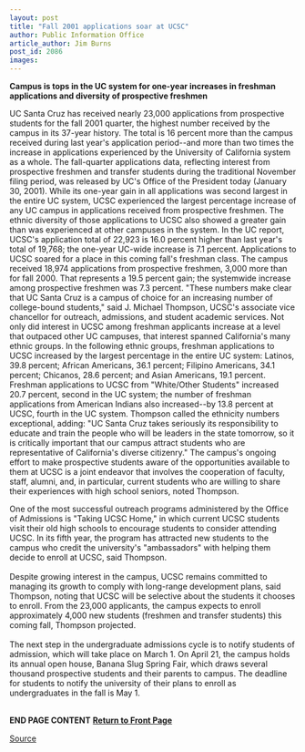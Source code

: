 ```yaml
---
layout: post
title: "Fall 2001 applications soar at UCSC"
author: Public Information Office
article_author: Jim Burns
post_id: 2086
images:
---
```


<p>
  <b>Campus is tops in the UC system for one-year increases in freshman applications and diversity of prospective freshmen</b>
</p>
<p>
  UC Santa Cruz has received nearly 23,000 applications from prospective students for the fall 2001 quarter, the highest number received by the campus in its 37-year history. The total is 16 percent more than the campus received during last year's application period--and more than two times the increase in applications experienced by the University of California system as a whole. The fall-quarter applications data, reflecting interest from prospective freshmen and transfer students during the traditional November filing period, was released by UC's Office of the President today (January 30, 2001). While its one-year gain in all applications was second largest in the entire UC system, UCSC experienced the largest percentage increase of any UC campus in applications received from prospective freshmen. The ethnic diversity of those applications to UCSC also showed a greater gain than was experienced at other campuses in the system. In the UC report, UCSC's application total of 22,923 is 16.0 percent higher than last year's total of 19,768; the one-year UC-wide increase is 7.1 percent. Applications to UCSC soared for a place in this coming fall's freshman class. The campus received 18,974 applications from prospective freshmen, 3,000 more than for fall 2000. That represents a 19.5 percent gain; the systemwide increase among prospective freshmen was 7.3 percent. "These numbers make clear that UC Santa Cruz is a campus of choice for an increasing number of college-bound students," said J. Michael Thompson, UCSC's associate vice chancellor for outreach, admissions, and student academic services. Not only did interest in UCSC among freshman applicants increase at a level that outpaced other UC campuses, that interest spanned California's many ethnic groups. In the following ethnic groups, freshman applications to UCSC increased by the largest percentage in the entire UC system: Latinos, 39.8 percent; African Americans, 36.1 percent; Filipino Americans, 34.1 percent; Chicanos, 28.6 percent; and Asian Americans, 19.1 percent. <b><br></b>Freshman applications to UCSC from "White/Other Students" increased 20.7 percent, second in the UC system; the number of freshman applications from American Indians also increased--by 13.8 percent at UCSC, fourth in the UC system. Thompson called the ethnicity numbers exceptional, adding: "UC Santa Cruz takes seriously its responsibility to educate and train the people who will be leaders in the state tomorrow, so it is critically important that our campus attract students who are representative of California's diverse citizenry." The campus's ongoing effort to make prospective students aware of the opportunities available to them at UCSC is a joint endeavor that involves the cooperation of faculty, staff, alumni, and, in particular, current students who are willing to share their experiences with high school seniors, noted Thompson.
</p>
<p>
  One of the most successful outreach programs administered by the Office of Admissions is "Taking UCSC Home," in which current UCSC students visit their old high schools to encourage students to consider attending UCSC. In its fifth year, the program has attracted new students to the campus who credit the university's "ambassadors" with helping them decide to enroll at UCSC, said Thompson.<br>
  <br>
  Despite growing interest in the campus, UCSC remains committed to managing its growth to comply with long-range development plans, said Thompson, noting that UCSC will be selective about the students it chooses to enroll. From the 23,000 applicants, the campus expects to enroll approximately 4,000 new students (freshmen and transfer students) this coming fall, Thompson projected.<br>
  <br>
  The next step in the undergraduate admissions cycle is to notify students of admission, which will take place on March 1. On April 21, the campus holds its annual open house, Banana Slug Spring Fair, which draws several thousand prospective students and their parents to campus. The deadline for students to notify the university of their plans to enroll as undergraduates in the fall is May 1.
</p>
<p>
  <b><br>
  END PAGE CONTENT</b> <a href="../../index.html"><b>Return to Front Page</b></a><b><img align="bottom" alt=" " border="0" height="1" src="../../images/trans.gif" width="385"></b>
</p>
<p><a href="http://www1.ucsc.edu/currents/00-01/02-05/applications.html" title="Permalink to applications">Source</a></p>
